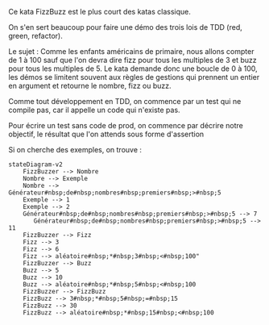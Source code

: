 Ce kata FizzBuzz est le plus court des katas classique.

On s'en sert beaucoup pour faire une démo des trois lois de TDD (red, green, refactor).

Le sujet : Comme les enfants américains de primaire, nous allons compter de 1 à 100 sauf que l'on devra dire fizz pour tous les multiples de 3 et buzz pour tous les multiples de 5.
Le kata demande donc une boucle de 0 à 100, les démos se limitent souvent aux règles de gestions qui prennent un entier en argument et retourne le nombre, fizz ou buzz.

Comme tout développement en TDD, on commence par un test qui ne compile pas, car il appelle un code qui n'existe pas.

Pour écrire un test sans code de prod, on commence par décrire notre objectif, le résultat que l'on attends sous forme d'assertion


Si on cherche des exemples, on trouve :
```mermaid
stateDiagram-v2
    FizzBuzzer --> Nombre
    Nombre --> Exemple
    Nombre --> Générateur#nbsp;de#nbsp;nombres#nbsp;premiers#nbsp;>#nbsp;5
    Exemple --> 1
    Exemple --> 2
	Générateur#nbsp;de#nbsp;nombres#nbsp;premiers#nbsp;>#nbsp;5 --> 7
	   Générateur#nbsp;de#nbsp;nombres#nbsp;premiers#nbsp;>#nbsp;5 --> 11
    FizzBuzzer --> Fizz
    Fizz --> 3
    Fizz --> 6
    Fizz --> aléatoire#nbsp;*#nbsp;3#nbsp;<#nbsp;100"
    FizzBuzzer --> Buzz
    Buzz --> 5
    Buzz --> 10
    Buzz --> aléatoire#nbsp;*#nbsp;5#nbsp;<#nbsp;100
    FizzBuzzer --> FizzBuzz
    FizzBuzz --> 3#nbsp;*#nbsp;5#nbsp;=#nbsp;15
    FizzBuzz --> 30
    FizzBuzz --> aléatoire#nbsp;*#nbsp;15#nbsp;<#nbsp;100
```


